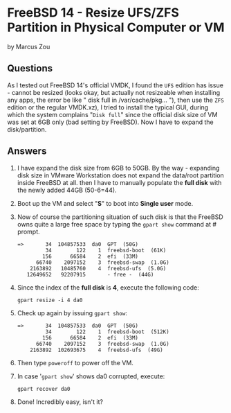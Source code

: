 # FreeBSD 14 - Resize UFS/ZFS Partition in Physical Computer or VM

by Marcus Zou



## Questions

As I tested out FreeBSD 14's official VMDK, I found the `UFS` edition has issue - cannot be resized (looks okay, but actually not resizeable when installing any apps, the error be like " disk full in /var/cache/pkg... "), then use the `ZFS` edition or the regular VMDK.xz), I tried to install the typical GUI, during which the system complains "`Disk full`" since the official disk size of VM was set at 6GB only (bad setting by FreeBSD). Now I have to expand the disk/partition.



## Answers

1. I have expand the disk size from 6GB to 50GB. By the way - expanding disk size in VMware Workstation does not expand the data/root partition inside FreeBSD at all. then I have to manually populate the __full disk__ with the newly added 44GB (50-6=44).

2. Boot up the VM and select "**S**" to boot into **Single user** mode.

3. Now of course the partitioning situation of such disk is that the FreeBSD owns quite a large free space by typing the `gpart show` command at # prompt.

   ```
   =>       34  104857533  da0  GPT  (50G)
            34        122    1  freebsd-boot  (61K)
           156      66584    2  efi  (33M)
         66740    2097152    3  freebsd-swap  (1.0G)
       2163892   10485760    4  freebsd-ufs  (5.0G)
      12649652   92207915       - free -  (44G)
   ```

4. Since the index of the __full disk__ is __4__, execute the following code:

   ```
   gpart resize -i 4 da0
   ```

5. Check up again by issuing `gpart show`:

   ```
   =>       34  104857533  da0  GPT  (50G)
            34        122    1  freebsd-boot  (512K)
           156      66584    2  efi  (33M)
         66740    2097152    3  freebsd-swap  (1.0G)
       2163892  102693675    4  freebsd-ufs  (49G)
   ```

6. Then type `poweroff` to power off the VM.

7. In case '`gpart show`' shows da0 corrupted, execute:

   ```
   gpart recover da0
   ```

8. Done! Incredibly easy, isn't it?



